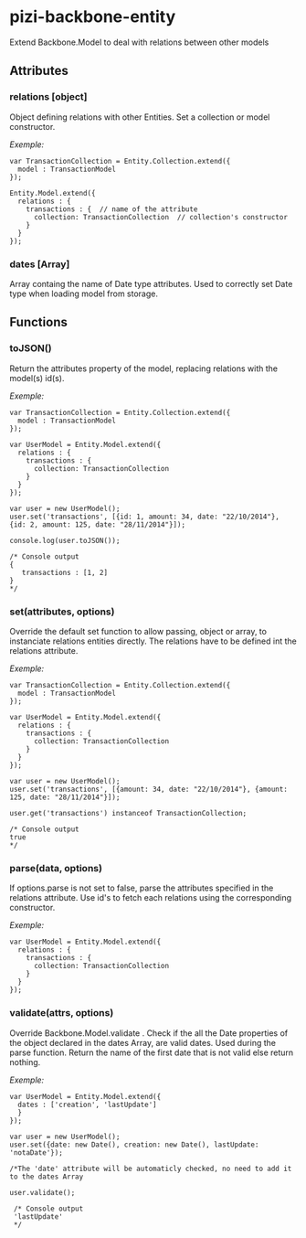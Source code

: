 # pizi-backbone-entity
Extend Backbone.Model to deal with relations between other models

## Attributes
### relations [object]

Object defining relations with other Entities. Set a collection or model constructor.

_Exemple:_

	var TransactionCollection = Entity.Collection.extend({
	  model : TransactionModel
	});

	Entity.Model.extend({
	  relations : {
	    transactions : {  // name of the attribute
	      collection: TransactionCollection  // collection's constructor
	    }
	  }
	});

### dates [Array]

Array containg the name of Date type attributes. Used to correctly set Date type when loading model from storage.

## Functions

### toJSON()

Return the attributes property of the model, replacing relations with the model(s) id(s).

_Exemple:_

	var TransactionCollection = Entity.Collection.extend({
	  model : TransactionModel
	});

	var UserModel = Entity.Model.extend({
	  relations : {
	    transactions : {
	      collection: TransactionCollection
	    }
	  }
	});

	var user = new UserModel();
	user.set('transactions', [{id: 1, amount: 34, date: "22/10/2014"}, {id: 2, amount: 125, date: "28/11/2014"}]);

	console.log(user.toJSON()); 

	/* Console output
	{
	   transactions : [1, 2]
	}
	*/

### set(attributes, options)

Override the default set function to allow passing, object or array, to instanciate relations entities directly. The relations have to be defined int the relations attribute.

_Exemple:_

	var TransactionCollection = Entity.Collection.extend({
	  model : TransactionModel
	});

	var UserModel = Entity.Model.extend({
	  relations : {
	    transactions : {
	      collection: TransactionCollection
	    }
	  }
	});

	var user = new UserModel();
	user.set('transactions', [{amount: 34, date: "22/10/2014"}, {amount: 125, date: "28/11/2014"}]);

	user.get('transactions') instanceof TransactionCollection;

	/* Console output
	true
	*/

### parse(data, options)

If options.parse is not set to false, parse the attributes specified in the relations attribute. Use id's to fetch each relations using the corresponding constructor.

_Exemple:_

	var UserModel = Entity.Model.extend({
	  relations : {
	    transactions : {
	      collection: TransactionCollection
	    }
	  }
	});


### validate(attrs, options)

Override Backbone.Model.validate .
Check if the all the Date properties of the object declared in the dates Array, are valid dates. Used during the parse function. Return the name of the first date that is not valid else return nothing.

_Exemple:_

	var UserModel = Entity.Model.extend({
	  dates : ['creation', 'lastUpdate']
	  }
	});

	var user = new UserModel(); 
	user.set({date: new Date(), creation: new Date(), lastUpdate: 'notaDate'});

	/*The 'date' attribute will be automaticly checked, no need to add it to the dates Array

	user.validate();

	 /* Console output
	 'lastUpdate'
	 */